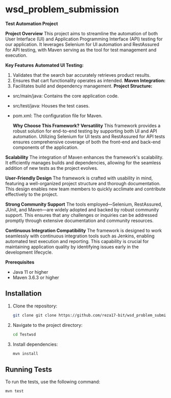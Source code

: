 # wsd_problem_submission

**Test Automation Project**

**Project Overview**
This project aims to streamline the automation of both User Interface (UI) and Application Programming Interface (API) testing for our application. It leverages Selenium for UI automation and RestAssured for API testing, with Maven serving as the tool for test management and execution.


**Key Features**
**Automated UI Testing:**
 1. Validates that the search bar accurately retrieves product results.
 2. Ensures that cart functionality operates as intended.
**Maven Integration:**
1. Facilitates build and dependency management.
**Project Structure:**
- src/main/java: Contains the core application code.
- src/test/java: Houses the test cases.
- pom.xml: The configuration file for Maven.


  **Why Choose This Framework?**
**Versatility**
This framework provides a robust solution for end-to-end testing by supporting both UI and API automation. Utilizing Selenium for UI tests and RestAssured for API tests ensures comprehensive coverage of both the front-end and back-end components of the application.

**Scalability**
The integration of Maven enhances the framework's scalability. It efficiently manages builds and dependencies, allowing for the seamless addition of new tests as the project evolves.

**User-Friendly Design**
The framework is crafted with usability in mind, featuring a well-organized project structure and thorough documentation. This design enables new team members to quickly acclimate and contribute effectively to the project.

**Strong Community Support**
The tools employed—Selenium, RestAssured, JUnit, and Maven—are widely adopted and backed by robust community support. This ensures that any challenges or inquiries can be addressed promptly through extensive documentation and community resources.

**Continuous Integration Compatibility**
The framework is designed to work seamlessly with continuous integration tools such as Jenkins, enabling automated test execution and reporting. This capability is crucial for maintaining application quality by identifying issues early in the development lifecycle.

**Prerequisites**
- Java 11 or higher
- Maven 3.6.3 or higher



## Installation
1. Clone the repository:
    ```bash
    git clone git clone https://github.com/reza17-bit/wsd_problem_submission.git
    ```
2. Navigate to the project directory:
    ```bash
    cd Testwsd
    ```
3. Install dependencies:
    ```bash
    mvn install
    ```

## Running Tests
To run the tests, use the following command:
```bash
mvn test
